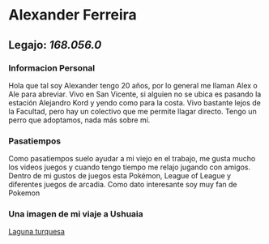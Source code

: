   # **Alexander Ferreira**  
  ## Legajo: *168.056.0* 
  ### Informacion Personal 
Hola que tal soy Alexander tengo 20 años, por lo general me llaman Alex o Ale para abreviar. Vivo en San Vicente, si alguien no se ubica es pasando la estación Alejandro Kord y yendo como para la costa. Vivo bastante lejos de la Facultad, pero hay un colectivo que me permite llagar directo. Tengo un perro que adoptamos, nada más sobre mí.
 ### Pasatiempos 
Como pasatiempos suelo ayudar a mi viejo en el trabajo, me gusta mucho los videos juegos y cuando tengo tiempo me relajo jugando con amigos. Dentro de mi gustos de juegos esta Pokémon, League of League y diferentes juegos de arcadia. Como dato interesante soy muy fan de Pokemon 
### Una imagen de mi viaje a Ushuaia
[Laguna turquesa](https://www.instagram.com/p/BsgKsv0hbGeC9uGVAeEGqN3fRRiZzMOO29-ovE0/)

